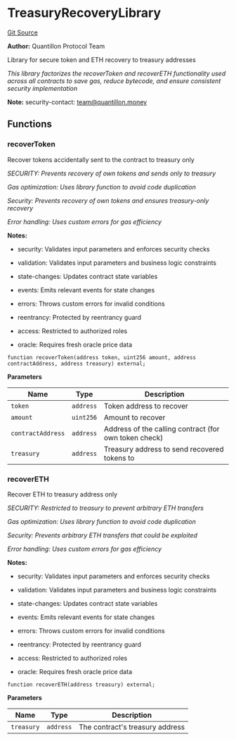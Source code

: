 # TreasuryRecoveryLibrary
[Git Source](https://github.com/Quantillon-Labs/smart-contracts/quantillon-protocol/blob/7c4e5be1f7b1fc3955a4236956d159ceba9afc3e/src/libraries/TreasuryRecoveryLibrary.sol)

**Author:**
Quantillon Protocol Team

Library for secure token and ETH recovery to treasury addresses

*This library factorizes the recoverToken and recoverETH functionality used across all contracts
to save gas, reduce bytecode, and ensure consistent security implementation*

**Note:**
security-contact: team@quantillon.money


## Functions
### recoverToken

Recover tokens accidentally sent to the contract to treasury only

*SECURITY: Prevents recovery of own tokens and sends only to treasury*

*Gas optimization: Uses library function to avoid code duplication*

*Security: Prevents recovery of own tokens and ensures treasury-only recovery*

*Error handling: Uses custom errors for gas efficiency*

**Notes:**
- security: Validates input parameters and enforces security checks

- validation: Validates input parameters and business logic constraints

- state-changes: Updates contract state variables

- events: Emits relevant events for state changes

- errors: Throws custom errors for invalid conditions

- reentrancy: Protected by reentrancy guard

- access: Restricted to authorized roles

- oracle: Requires fresh oracle price data


```solidity
function recoverToken(address token, uint256 amount, address contractAddress, address treasury) external;
```
**Parameters**

|Name|Type|Description|
|----|----|-----------|
|`token`|`address`|Token address to recover|
|`amount`|`uint256`|Amount to recover|
|`contractAddress`|`address`|Address of the calling contract (for own token check)|
|`treasury`|`address`|Treasury address to send recovered tokens to|


### recoverETH

Recover ETH to treasury address only

*SECURITY: Restricted to treasury to prevent arbitrary ETH transfers*

*Gas optimization: Uses library function to avoid code duplication*

*Security: Prevents arbitrary ETH transfers that could be exploited*

*Error handling: Uses custom errors for gas efficiency*

**Notes:**
- security: Validates input parameters and enforces security checks

- validation: Validates input parameters and business logic constraints

- state-changes: Updates contract state variables

- events: Emits relevant events for state changes

- errors: Throws custom errors for invalid conditions

- reentrancy: Protected by reentrancy guard

- access: Restricted to authorized roles

- oracle: Requires fresh oracle price data


```solidity
function recoverETH(address treasury) external;
```
**Parameters**

|Name|Type|Description|
|----|----|-----------|
|`treasury`|`address`|The contract's treasury address|


